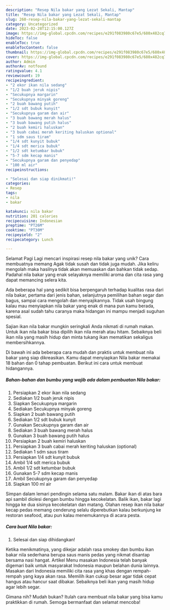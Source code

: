 ```yaml
---
description: "Resep Nila bakar yang Lezat Sekali, Mantap"
title: "Resep Nila bakar yang Lezat Sekali, Mantap"
slug: 260-resep-nila-bakar-yang-lezat-sekali-mantap
category: Uncategorized
date: 2023-02-28T12:15:00.127Z
image: https://img-global.cpcdn.com/recipes/e291f083980c67e5/680x482cq70/nila-bakar-foto-resep-utama.jpg
hideToc: false
enableToc: true
enableTocContent: false
thumbnail: https://img-global.cpcdn.com/recipes/e291f083980c67e5/680x482cq70/nila-bakar-foto-resep-utama.jpg
cover: https://img-global.cpcdn.com/recipes/e291f083980c67e5/680x482cq70/nila-bakar-foto-resep-utama.jpg
author: Admin
authorAv: notfound
ratingvalue: 4.1
reviewcount: 19
recipeingredient:
- "2 ekor ikan nila sedang"
- "1/2 buah jeruk nipis"
- "Secukupnya margarin"
- "Secukupnya minyak goreng"
- "2 buah bawang putih"
- "1/2 sdt bubuk kunyit"
- "Secukupnya garam dan air"
- "3 buah bawang merah halus"
- "3 buah bawang putih halus"
- "2 buah kemiri haluskan"
- "3 buah cabai merah keriting haluskan optional"
- "1 sdm saus tiram"
- "1/4 sdt kunyit bubuk"
- "1/4 sdt merica bubuk"
- "1/2 sdt ketumbar bubuk"
- "5-7 sdm kecap manis"
- "Secukupnya garam dan penyedap"
- "100 ml air"
recipeinstructions:

- "Selesai dan siap dinikmati!"
categories:
- Resep
tags:
- nila
- bakar

katakunci: nila bakar 
nutrition: 201 calories
recipecuisine: Indonesian
preptime: "PT26M"
cooktime: "PT30M"
recipeyield: "2"
recipecategory: Lunch

---
```



Selamat Pagi Lagi mencari inspirasi resep nila bakar yang unik? Cara membuatnya memang Agak tidak susah dan tidak juga mudah. Jika keliru mengolah maka hasilnya tidak akan memuaskan dan bahkan tidak sedap. Padahal nila bakar yang enak selayaknya memiliki aroma dan cita rasa yang dapat memancing selera kita.


Ada beberapa hal yang sedikit bisa berpengaruh terhadap kualitas rasa dari nila bakar, pertama dari jenis bahan, selanjutnya pemilihan bahan segar dan bagus, sampai cara mengolah dan menyajikannya. Tidak usah bingung kalau mau menyiapkan nila bakar yang enak di mana pun kamu berada, karena asal sudah tahu caranya maka hidangan ini mampu menjadi suguhan spesial.

Sajian ikan nila bakar mungkin seringkali Anda nikmati di rumah makan. Untuk ikan nila bakar bisa dipilih ikan nila merah atau hitam. Sebaiknya beli ikan nila yang masih hidup dan minta tukang ikan mematikan sekaligus membersihkannya.


Di bawah ini ada beberapa cara mudah dan praktis untuk membuat nila bakar yang siap dikreasikan. Kamu dapat menyiapkan Nila bakar memakai 18 bahan dan 0 tahap pembuatan. Berikut ini cara untuk membuat hidangannya.

<!--inarticleads1-->

##### Bahan-bahan dan bumbu yang wajib ada dalam pembuatan Nila bakar:

1. Persiapkan 2 ekor ikan nila sedang
1. Sediakan 1/2 buah jeruk nipis
1. Siapkan Secukupnya margarin
1. Sediakan Secukupnya minyak goreng
1. Siapkan 2 buah bawang putih
1. Sediakan 1/2 sdt bubuk kunyit
1. Gunakan Secukupnya garam dan air
1. Sediakan 3 buah bawang merah halus
1. Gunakan 3 buah bawang putih halus
1. Persiapkan 2 buah kemiri haluskan
1. Persiapkan 3 buah cabai merah keriting haluskan (optional)
1. Sediakan 1 sdm saus tiram
1. Persiapkan 1/4 sdt kunyit bubuk
1. Ambil 1/4 sdt merica bubuk
1. Ambil 1/2 sdt ketumbar bubuk
1. Gunakan 5-7 sdm kecap manis
1. Ambil Secukupnya garam dan penyedap
1. Siapkan 100 ml air


Simpan dalam lemari pendingin selama satu malam. Bakar ikan di atas bara api sambil diolesi dengan bumbu hingga kecokelatan. Balik ikan, bakar lagi hingga ke dua sisinya kecokelatan dan matang. Olahan resep ikan nila bakar kecap pedas memang cenderung selalu diperebutkan kalau berkunjung ke restoran seafood, atau pun kalau menemukannya di acara pesta. 

<!--inarticleads2-->

##### Cara buat Nila bakar:


1. Selesai dan siap dihidangkan!

Ketika menikmatinya, yang dikejar adalah rasa smokey dan bumbu ikan bakar nila sederhana berupa saus manis pedas yang nikmat disantap bersama nasi hangat. Artikel Menu masakan Indonesia telah banyak digemari baik untuk masyarakat Indonesia maupun belahan dunia lainnya. Masakan dari Indonesia memiliki cita rasa yang khas dengan rempah-rempah yang kaya akan rasa. Memilih ikan cukup besar agar tidak cepat hangus atau hancur saat dibakar. Sebaiknya beli ikan yang masih hidup agar lebih segar. 

Gimana nih? Mudah bukan? Itulah cara membuat nila bakar yang bisa kamu praktikkan di rumah. Semoga bermanfaat dan selamat mencoba!
